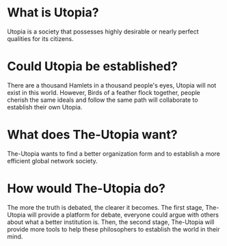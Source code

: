 # What is Utopia?
Utopia is a society that possesses highly desirable or nearly perfect qualities for its citizens.
# Could Utopia be established?
There are a thousand Hamlets in a thousand people's eyes, Utopia will not exist in this world. However, Birds of a feather flock together, people cherish the same ideals and follow the same path will collaborate to establish their own Utopia.
# What does The-Utopia want?
The-Utopia wants to find a better organization form and to establish a more efficient global network society.
# How would The-Utopia do?
The more the truth is debated, the clearer it becomes. The first stage, The-Utopia will provide a platform for debate, everyone could argue with others about what a better institution is. Then, the second stage, The-Utopia will provide more tools to help these philosophers to establish the world in their mind. 